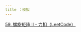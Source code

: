 ```yaml
---
title ：模拟
---
```


[59. 螺旋矩阵 II - 力扣（LeetCode）](https://leetcode.cn/problems/spiral-matrix-ii/description/)